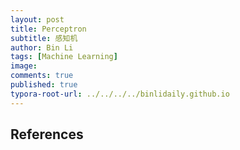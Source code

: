 ```yaml
---
layout: post
title: Perceptron
subtitle: 感知机
author: Bin Li
tags: [Machine Learning]
image: 
comments: true
published: true
typora-root-url: ../../../../binlidaily.github.io
---
```


## References
